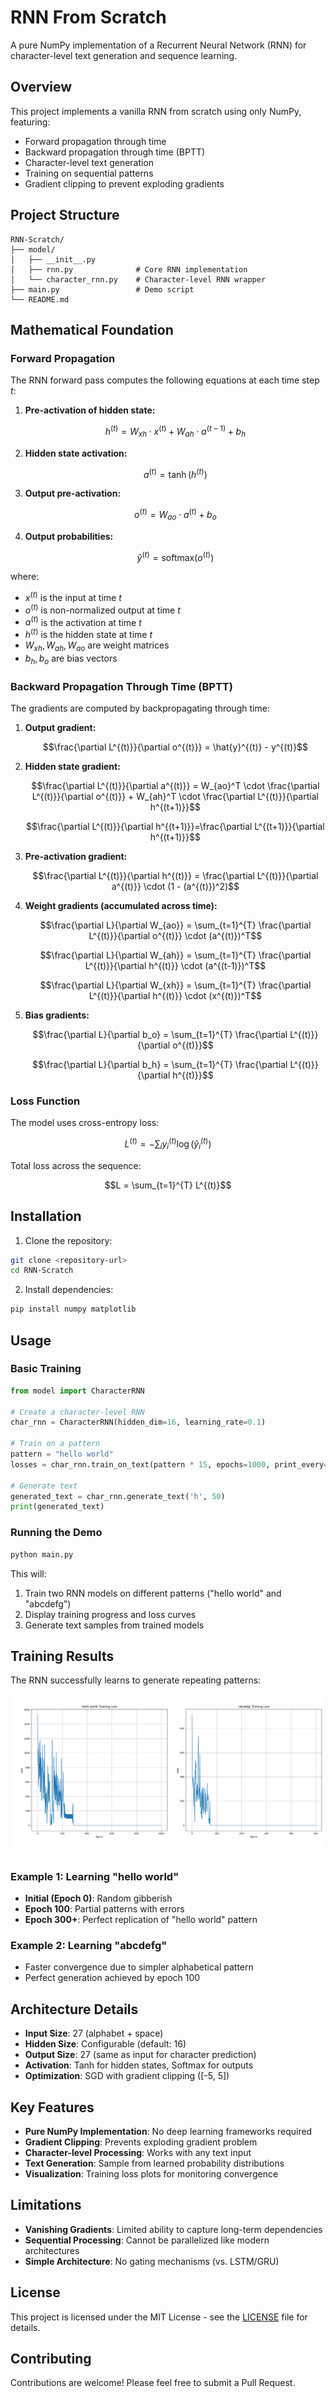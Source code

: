 # RNN From Scratch

A pure NumPy implementation of a Recurrent Neural Network (RNN) for character-level text generation and sequence learning.

## Overview

This project implements a vanilla RNN from scratch using only NumPy, featuring:
- Forward propagation through time
- Backward propagation through time (BPTT) 
- Character-level text generation
- Training on sequential patterns
- Gradient clipping to prevent exploding gradients

## Project Structure

```
RNN-Scratch/
├── model/
│   ├── __init__.py
│   ├── rnn.py              # Core RNN implementation
│   └── character_rnn.py    # Character-level RNN wrapper
├── main.py                 # Demo script
└── README.md
```

## Mathematical Foundation

### Forward Propagation

The RNN forward pass computes the following equations at each time step $t$:

1. **Pre-activation of hidden state:**

   $$h^{(t)} = W_{xh} \cdot x^{(t)} + W_{ah} \cdot a^{(t-1)} + b_h$$

2. **Hidden state activation:**

   $$a^{(t)} = \tanh(h^{(t)})$$

3. **Output pre-activation:**

   $$o^{(t)} = W_{ao} \cdot a^{(t)} + b_o$$

4. **Output probabilities:**

   $$\hat{y}^{(t)} = \text{softmax}(o^{(t)})$$

where:
- $x^{(t)}$ is the input at time $t$
- $o^{(t)}$ is non-normalized output at time $t$
- $a^{(t)}$ is the activation at time $t$
- $h^{(t)}$ is the hidden state at time $t$
- $W_{xh}, W_{ah}, W_{ao}$ are weight matrices
- $b_h, b_o$ are bias vectors

### Backward Propagation Through Time (BPTT)

The gradients are computed by backpropagating through time:

1. **Output gradient:**

   $$\frac{\partial L^{(t)}}{\partial o^{(t)}} = \hat{y}^{(t)} - y^{(t)}$$

2. **Hidden state gradient:**

   $$\frac{\partial L^{(t)}}{\partial a^{(t)}} = W_{ao}^T \cdot \frac{\partial L^{(t)}}{\partial o^{(t)}} + W_{ah}^T \cdot \frac{\partial L^{(t)}}{\partial h^{(t+1)}}$$
   
   $$\frac{\partial L^{(t)}}{\partial h^{(t+1)}}=\frac{\partial L^{(t+1)}}{\partial h^{(t+1)}}$$

3. **Pre-activation gradient:**

   $$\frac{\partial L^{(t)}}{\partial h^{(t)}} = \frac{\partial L^{(t)}}{\partial a^{(t)}} \cdot (1 - (a^{(t)})^2)$$

4. **Weight gradients (accumulated across time):**

   $$\frac{\partial L}{\partial W_{ao}} = \sum_{t=1}^{T} \frac{\partial L^{(t)}}{\partial o^{(t)}} \cdot (a^{(t)})^T$$
   
   $$\frac{\partial L}{\partial W_{ah}} = \sum_{t=1}^{T} \frac{\partial L^{(t)}}{\partial h^{(t)}} \cdot (a^{(t-1)})^T$$
   
   $$\frac{\partial L}{\partial W_{xh}} = \sum_{t=1}^{T} \frac{\partial L^{(t)}}{\partial h^{(t)}} \cdot (x^{(t)})^T$$

5. **Bias gradients:**

   $$\frac{\partial L}{\partial b_o} = \sum_{t=1}^{T} \frac{\partial L^{(t)}}{\partial o^{(t)}}$$
   
   $$\frac{\partial L}{\partial b_h} = \sum_{t=1}^{T} \frac{\partial L^{(t)}}{\partial h^{(t)}}$$

### Loss Function

The model uses cross-entropy loss:

$$L^{(t)} = -\sum_{i} y_i^{(t)} \log(\hat{y}_i^{(t)})$$

Total loss across the sequence:

$$L = \sum_{t=1}^{T} L^{(t)}$$

## Installation

1. Clone the repository:
```bash
git clone <repository-url>
cd RNN-Scratch
```

2. Install dependencies:
```bash
pip install numpy matplotlib
```

## Usage

### Basic Training

```python
from model import CharacterRNN

# Create a character-level RNN
char_rnn = CharacterRNN(hidden_dim=16, learning_rate=0.1)

# Train on a pattern
pattern = "hello world"
losses = char_rnn.train_on_text(pattern * 15, epochs=1000, print_every=100)

# Generate text
generated_text = char_rnn.generate_text('h', 50)
print(generated_text)
```

### Running the Demo

```bash
python main.py
```

This will:
1. Train two RNN models on different patterns ("hello world" and "abcdefg")
2. Display training progress and loss curves
3. Generate text samples from trained models

## Training Results

The RNN successfully learns to generate repeating patterns:

![Training Loss](images/loss.png)

### Example 1: Learning "hello world"
- **Initial (Epoch 0)**: Random gibberish
- **Epoch 100**: Partial patterns with errors
- **Epoch 300+**: Perfect replication of "hello world" pattern

### Example 2: Learning "abcdefg"
- Faster convergence due to simpler alphabetical pattern
- Perfect generation achieved by epoch 100

## Architecture Details

- **Input Size**: 27 (alphabet + space)
- **Hidden Size**: Configurable (default: 16)
- **Output Size**: 27 (same as input for character prediction)
- **Activation**: Tanh for hidden states, Softmax for outputs
- **Optimization**: SGD with gradient clipping ([-5, 5])

## Key Features

- **Pure NumPy Implementation**: No deep learning frameworks required
- **Gradient Clipping**: Prevents exploding gradient problem
- **Character-level Processing**: Works with any text input
- **Text Generation**: Sample from learned probability distributions
- **Visualization**: Training loss plots for monitoring convergence

## Limitations

- **Vanishing Gradients**: Limited ability to capture long-term dependencies
- **Sequential Processing**: Cannot be parallelized like modern architectures
- **Simple Architecture**: No gating mechanisms (vs. LSTM/GRU)

## License

This project is licensed under the MIT License - see the [LICENSE](LICENSE) file for details.

## Contributing

Contributions are welcome! Please feel free to submit a Pull Request.